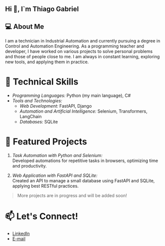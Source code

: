 ## Hi 👋, I`m Thiago Gabriel

## 💻 About Me
I am a technician in Industrial Automation and currently pursuing a degree in Control and Automation Engineering. As a programming teacher and developer, I have worked on various projects to solve personal problems and those of people close to me. I am always in constant learning, exploring new tools, and applying them in practice.

# 🚀 Technical Skills
- *Programming Languages:* Python (my main language), C#
- *Tools and Technologies:* 
  - *Web Development:* FastAPI, Django
  - *Automation and Artificial Intelligence:* Selenium, Transformers, LangChain
  - *Databases:* SQLite

# 🌟 Featured Projects
1. *Task Automation with Python and Selenium:*  
   Developed automations for repetitive tasks in browsers, optimizing time and productivity.  
   
2. *Web Application with FastAPI and SQLite:*  
   Created an API to manage a small database using FastAPI and SQLite, applying best RESTful practices.  

> More projects are in progress and will be added soon!

# 📫 Let's Connect!
- [LinkedIn](www.linkedin.com/in/thiago-gabriel-alves-matias)  
- [E-mail](mailto:thiagomatias878@gmail.com)
